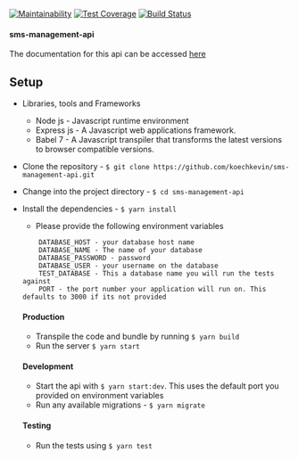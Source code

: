[![Maintainability](https://api.codeclimate.com/v1/badges/6403406123b488233b81/maintainability)](https://codeclimate.com/github/koechkevin/sms-management-api/maintainability)
[![Test Coverage](https://api.codeclimate.com/v1/badges/6403406123b488233b81/test_coverage)](https://codeclimate.com/github/koechkevin/sms-management-api/test_coverage)
[![Build Status](https://travis-ci.org/koechkevin/population-management-sytem.svg?branch=master)](https://travis-ci.org/koechkevin/population-management-sytem)
#### sms-management-api

The documentation for this api can be accessed [here](https://manage-sms.herokuapp.com/docs/#/)

## Setup
 - Libraries, tools and Frameworks
    - Node js - Javascript runtime environment
    - Express js - A Javascript web applications framework.
    - Babel 7 - A Javascript transpiler that transforms the latest versions to browser compatible versions.
- Clone the repository - `$ git clone https://github.com/koechkevin/sms-management-api.git` 
- Change into the project directory - `$ cd sms-management-api`
- Install the dependencies - `$ yarn install`
    - Please provide the following environment variables
    
    ```
        DATABASE_HOST - your database host name
        DATABASE_NAME - The name of your database
        DATABASE_PASSWORD - password
        DATABASE_USER - your username on the database
        TEST_DATABASE - This a database name you will run the tests against
        PORT - the port number your application will run on. This defaults to 3000 if its not provided
    ```
    
  #### Production
    - Transpile the code and bundle by running `$ yarn build`
    - Run the server `$ yarn start`

  #### Development
     - Start the api with `$ yarn start:dev`. This uses the default port you provided on environment variables
     - Run any available migrations - `$ yarn migrate`
     
  #### Testing
    - Run the tests using `$ yarn test`

